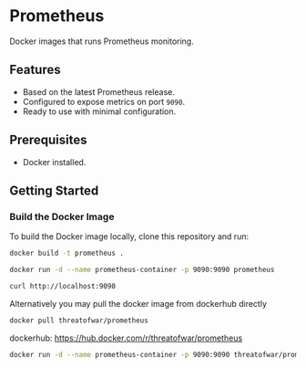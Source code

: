 # Prometheus

Docker images that runs Prometheus monitoring.

## Features

- Based on the latest Prometheus release.
- Configured to expose metrics on port `9090`.
- Ready to use with minimal configuration.

## Prerequisites

- Docker installed.

## Getting Started

### Build the Docker Image

To build the Docker image locally, clone this repository and run:

```bash
docker build -t prometheus .
```

```bash
docker run -d --name prometheus-container -p 9090:9090 prometheus
```

```bash
curl http://localhost:9090
```

Alternatively you may pull the docker image from dockerhub directly   
```bash
docker pull threatofwar/prometheus
```
dockerhub: <https://hub.docker.com/r/threatofwar/prometheus>

```bash
docker run -d --name prometheus-container -p 9090:9090 threatofwar/prometheus
```
